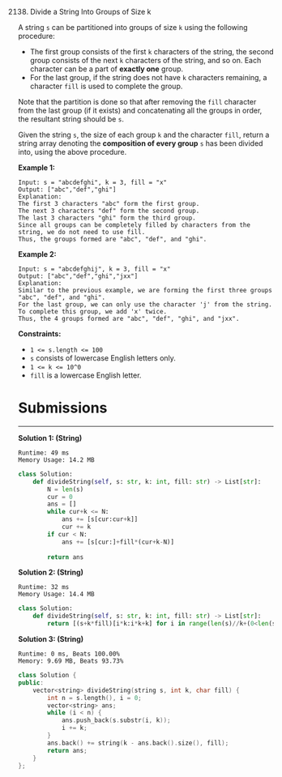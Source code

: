 2138. Divide a String Into Groups of Size k

A string `s` can be partitioned into groups of size `k` using the following procedure:

* The first group consists of the first `k` characters of the string, the second group consists of the next `k` characters of the string, and so on. Each character can be a part of **exactly one** group.
* For the last group, if the string does not have `k` characters remaining, a character `fill` is used to complete the group.

Note that the partition is done so that after removing the `fill` character from the last group (if it exists) and concatenating all the groups in order, the resultant string should be `s`.

Given the string `s`, the size of each group `k` and the character `fill`, return a string array denoting the **composition of every group** `s` has been divided into, using the above procedure.

 

**Example 1:**
```
Input: s = "abcdefghi", k = 3, fill = "x"
Output: ["abc","def","ghi"]
Explanation:
The first 3 characters "abc" form the first group.
The next 3 characters "def" form the second group.
The last 3 characters "ghi" form the third group.
Since all groups can be completely filled by characters from the string, we do not need to use fill.
Thus, the groups formed are "abc", "def", and "ghi".
```

**Example 2:**
```
Input: s = "abcdefghij", k = 3, fill = "x"
Output: ["abc","def","ghi","jxx"]
Explanation:
Similar to the previous example, we are forming the first three groups "abc", "def", and "ghi".
For the last group, we can only use the character 'j' from the string. To complete this group, we add 'x' twice.
Thus, the 4 groups formed are "abc", "def", "ghi", and "jxx".
```

**Constraints:**

* `1 <= s.length <= 100`
* `s` consists of lowercase English letters only.
* `1 <= k <= 10^0`
* `fill` is a lowercase English letter.

# Submissions
---
**Solution 1: (String)**
```
Runtime: 49 ms
Memory Usage: 14.2 MB
```
```python
class Solution:
    def divideString(self, s: str, k: int, fill: str) -> List[str]:
        N = len(s)
        cur = 0
        ans = []
        while cur+k <= N:
            ans += [s[cur:cur+k]]
            cur += k
        if cur < N:
            ans += [s[cur:]+fill*(cur+k-N)]
        
        return ans
```

**Solution 2: (String)**
```
Runtime: 32 ms
Memory Usage: 14.4 MB
```
```python
class Solution:
    def divideString(self, s: str, k: int, fill: str) -> List[str]:
        return [(s+k*fill)[i*k:i*k+k] for i in range(len(s)//k+(0<len(s)%k))]
```

**Solution 3: (String)**
```
Runtime: 0 ms, Beats 100.00%
Memory: 9.69 MB, Beats 93.73%
```
```c++
class Solution {
public:
    vector<string> divideString(string s, int k, char fill) {
        int n = s.length(), i = 0;
        vector<string> ans;
        while (i < n) {
            ans.push_back(s.substr(i, k));
            i += k;
        }
        ans.back() += string(k - ans.back().size(), fill);
        return ans;
    }
};
```
